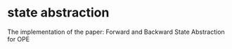 # state abstraction
The implementation of the paper: Forward and Backward State Abstraction for OPE
